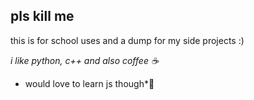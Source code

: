 ## pls kill me 

this is for school uses and a dump for my side projects :)

*i like python, c++ and also coffee ☕*

* would love to learn js though*
